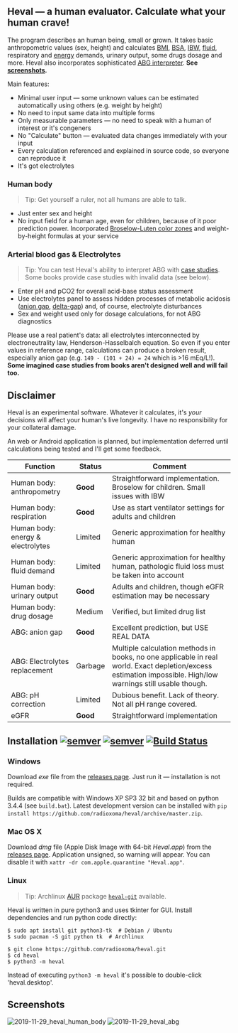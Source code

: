 ## Heval — a human evaluator. Calculate what your human crave!

The program describes an human being, small or grown. It takes basic anthropometric values (sex, height) and calculates [BMI](https://en.wikipedia.org/wiki/Body_mass_index), [BSA](https://en.wikipedia.org/wiki/Body_surface_area), [IBW](https://en.wikipedia.org/wiki/Human_body_weight#Ideal_body_weight), [fluid](https://en.wikipedia.org/wiki/Fluid_replacement), respiratory and [energy](https://en.wikipedia.org/wiki/Basal_metabolic_rate) demands, urinary output, some drugs dosage and more. Heval also incorporates sophisticated [ABG interpreter](https://en.wikipedia.org/wiki/Acid%E2%80%93base_homeostasis). **See [screenshots](https://github.com/radioxoma/heval#screenshots).**

Main features:

* Minimal user input — some unknown values can be estimated automatically using others (e.g. weight by height)
* No need to input same data into multiple forms
* Only measurable parameters — no need to speak with a human of interest or it's congeners
* No "Calculate" button — evaluated data changes immediately with your input
* Every calculation referenced and explained in source code, so everyone can reproduce it
* It's got electrolytes


### Human body

> Tip: Get yourself a ruler, not all humans are able to talk.

* Just enter sex and height
* No input field for a human age, even for children, because of it poor prediction power. Incorporated [Broselow-Luten color zones](https://en.wikipedia.org/wiki/Broselow_tape) and weight-by-height formulas at your service


### Arterial blood gas & Electrolytes

> Tip: You can test Heval's ability to interpret ABG with [case studies](https://web.archive.org/web/20170818090331/http://fitsweb.uchc.edu/student/selectives/TimurGraham/Case_1.html). Some books provide case studies with invalid data (see below).

* Enter pH and pCO2 for overall acid-base status assessment
* Use electrolytes panel to assess hidden processes of metabolic acidosis ([anion gap](https://en.wikipedia.org/wiki/Anion_gap), [delta-gap](https://en.wikipedia.org/wiki/Delta_ratio)) and, of course, electrolyte disturbances
* Sex and weight used only for dosage calculations, for not ABG diagnostics

Please use a real patient's data: all electrolytes interconnected by electroneutrality law, Henderson-Hasselbalch equation. So even if you enter values in reference range, calculations can produce a broken result, especially anion gap (e.g. `149 - (101 + 24) = 24` which is >16 mEq/L!).
**Some imagined case studies from books aren't designed well and will fail too.**



## Disclaimer
Heval is an experimental software. Whatever it calculates, it's *your* decisions will affect your human's live longevity. I have no responsibility for your collateral damage.

An web or Android application is planned, but implementation deferred until calculations being tested and I'll get some feedback.

| Function | Status | Comment |
| --- | --- | --- |
| Human body: anthropometry | **Good** | Straightforward implementation. Broselow for children. Small issues with IBW |
| Human body: respiration | **Good** | Use as start ventilator settings for adults and children |
| Human body: energy & electrolytes | Limited | Generic approximation for healthy human |
| Human body: fluid demand | Limited | Generic approximation for healthy human, pathologic fluid loss must be taken into account |
| Human body: urinary output | **Good** | Adults and children, though eGFR estimation may be necessary |
| Human body: drug dosage | Medium | Verified, but limited drug list |
| ABG: anion gap | **Good** | Excellent prediction, but USE REAL DATA |
| ABG: Electrolytes replacement | Garbage | Multiple calculation methods in books, no one applicable in real world. Exact depletion/excess estimation impossible. High/low warnings still usable though. |
| ABG: pH correction | Limited | Dubious benefit. Lack of theory. Not all pH range covered. |
| eGFR | **Good** | Straightforward implementation |



## Installation [![semver](https://img.shields.io/github/v/release/radioxoma/heval)](https://github.com/radioxoma/heval/releases/latest/) [![semver](https://img.shields.io/github/release-date/radioxoma/heval)](https://github.com/radioxoma/heval/releases/latest/) [![Build Status](https://travis-ci.org/radioxoma/heval.svg?branch=master)](https://travis-ci.org/radioxoma/heval)

### Windows

Download *exe* file from the [releases page](https://github.com/radioxoma/heval/releases/latest/). Just run it — installation is not required.

Builds are compatible with Windows XP SP3 32 bit and based on python 3.4.4 (see `build.bat`). Latest development version can be installed with `pip install https://github.com/radioxoma/heval/archive/master.zip`.

### Mac OS X

Download *dmg* file (Apple Disk Image with 64-bit *Heval.app*) from the [releases page](https://github.com/radioxoma/heval/releases/latest/). Application unsigned, so warning will appear. You can disable it with `xattr -dr com.apple.quarantine "Heval.app"`.

### Linux

> Tip: Archlinux [AUR](https://wiki.archlinux.org/index.php/Arch_User_Repository) package [`heval-git`](https://aur.archlinux.org/packages/heval-git/) available.

Heval is written in pure python3 and uses tkinter for GUI. Install dependencies and run python code directly:

    $ sudo apt install git python3-tk  # Debian / Ubuntu
    $ sudo pacman -S git python tk  # Archlinux

    $ git clone https://github.com/radioxoma/heval.git
    $ cd heval
    $ python3 -m heval

Instead of executing `python3 -m heval` it's possible to double-click 'heval.desktop'.


## Screenshots

![2019-11-29_heval_human_body](https://user-images.githubusercontent.com/4701641/69869967-632a6e00-12bf-11ea-932d-3dcc9e21936d.png)
![2019-11-29_heval_abg](https://user-images.githubusercontent.com/4701641/69870313-8dc8f680-12c0-11ea-9bef-58f9d2ab32a7.png)
